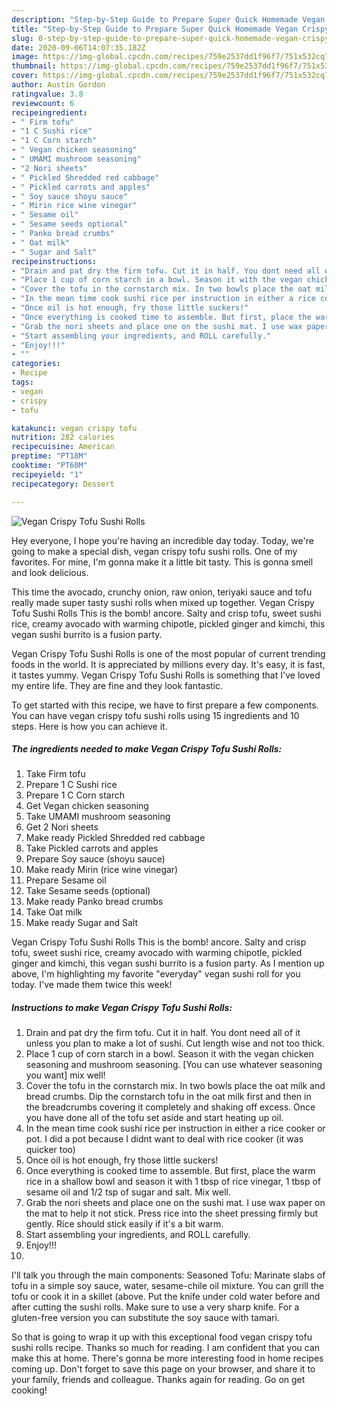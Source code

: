 ```yaml
---
description: "Step-by-Step Guide to Prepare Super Quick Homemade Vegan Crispy Tofu Sushi Rolls"
title: "Step-by-Step Guide to Prepare Super Quick Homemade Vegan Crispy Tofu Sushi Rolls"
slug: 0-step-by-step-guide-to-prepare-super-quick-homemade-vegan-crispy-tofu-sushi-rolls
date: 2020-09-06T14:07:35.182Z
image: https://img-global.cpcdn.com/recipes/759e2537dd1f96f7/751x532cq70/vegan-crispy-tofu-sushi-rolls-recipe-main-photo.jpg
thumbnail: https://img-global.cpcdn.com/recipes/759e2537dd1f96f7/751x532cq70/vegan-crispy-tofu-sushi-rolls-recipe-main-photo.jpg
cover: https://img-global.cpcdn.com/recipes/759e2537dd1f96f7/751x532cq70/vegan-crispy-tofu-sushi-rolls-recipe-main-photo.jpg
author: Austin Gordon
ratingvalue: 3.8
reviewcount: 6
recipeingredient:
- " Firm tofu"
- "1 C Sushi rice"
- "1 C Corn starch"
- " Vegan chicken seasoning"
- " UMAMI mushroom seasoning"
- "2 Nori sheets"
- " Pickled Shredded red cabbage"
- " Pickled carrots and apples"
- " Soy sauce shoyu sauce"
- " Mirin rice wine vinegar"
- " Sesame oil"
- " Sesame seeds optional"
- " Panko bread crumbs"
- " Oat milk"
- " Sugar and Salt"
recipeinstructions:
- "Drain and pat dry the firm tofu. Cut it in half. You dont need all of it unless you plan to make a lot of sushi. Cut length wise and not too thick."
- "Place 1 cup of corn starch in a bowl. Season it with the vegan chicken seasoning and mushroom seasoning. [You can use whatever seasoning you want] mix well!"
- "Cover the tofu in the cornstarch mix. In two bowls place the oat milk and bread crumbs. Dip the cornstarch tofu in the oat milk first and then in the breadcrumbs covering it completely and shaking off excess. Once you have done all of the tofu set aside and start heating up oil."
- "In the mean time cook sushi rice per instruction in either a rice cooker or pot. I did a pot because I didnt want to deal with rice cooker (it was quicker too)"
- "Once oil is hot enough, fry those little suckers!"
- "Once everything is cooked time to assemble. But first, place the warm rice in a shallow bowl and season it with 1 tbsp of rice vinegar, 1 tbsp of sesame oil and 1/2 tsp of sugar and salt. Mix well."
- "Grab the nori sheets and place one on the sushi mat. I use wax paper on the mat to help it not stick. Press rice into the sheet pressing firmly but gently. Rice should stick easily if it&#39;s a bit warm."
- "Start assembling your ingredients, and ROLL carefully."
- "Enjoy!!!"
- ""
categories:
- Recipe
tags:
- vegan
- crispy
- tofu

katakunci: vegan crispy tofu 
nutrition: 282 calories
recipecuisine: American
preptime: "PT18M"
cooktime: "PT60M"
recipeyield: "1"
recipecategory: Dessert

---
```



![Vegan Crispy Tofu Sushi Rolls](https://img-global.cpcdn.com/recipes/759e2537dd1f96f7/751x532cq70/vegan-crispy-tofu-sushi-rolls-recipe-main-photo.jpg)

Hey everyone, I hope you're having an incredible day today. Today, we're going to make a special dish, vegan crispy tofu sushi rolls. One of my favorites. For mine, I'm gonna make it a little bit tasty. This is gonna smell and look delicious.

This time the avocado, crunchy onion, raw onion, teriyaki sauce and tofu really made super tasty sushi rolls when mixed up together. Vegan Crispy Tofu Sushi Rolls This is the bomb! ancore. Salty and crisp tofu, sweet sushi rice, creamy avocado with warming chipotle, pickled ginger and kimchi, this vegan sushi burrito is a fusion party.

Vegan Crispy Tofu Sushi Rolls is one of the most popular of current trending foods in the world. It is appreciated by millions every day. It's easy, it is fast, it tastes yummy. Vegan Crispy Tofu Sushi Rolls is something that I've loved my entire life. They are fine and they look fantastic.


To get started with this recipe, we have to first prepare a few components. You can have vegan crispy tofu sushi rolls using 15 ingredients and 10 steps. Here is how you can achieve it.

##### The ingredients needed to make Vegan Crispy Tofu Sushi Rolls:

1. Take  Firm tofu
1. Prepare 1 C Sushi rice
1. Prepare 1 C Corn starch
1. Get  Vegan chicken seasoning
1. Take  UMAMI mushroom seasoning
1. Get 2 Nori sheets
1. Make ready  Pickled Shredded red cabbage
1. Take  Pickled carrots and apples
1. Prepare  Soy sauce (shoyu sauce)
1. Make ready  Mirin (rice wine vinegar)
1. Prepare  Sesame oil
1. Take  Sesame seeds (optional)
1. Make ready  Panko bread crumbs
1. Take  Oat milk
1. Make ready  Sugar and Salt


Vegan Crispy Tofu Sushi Rolls This is the bomb! ancore. Salty and crisp tofu, sweet sushi rice, creamy avocado with warming chipotle, pickled ginger and kimchi, this vegan sushi burrito is a fusion party. As I mention up above, I&#39;m highlighting my favorite &#34;everyday&#34; vegan sushi roll for you today. I&#39;ve made them twice this week! 

##### Instructions to make Vegan Crispy Tofu Sushi Rolls:

1. Drain and pat dry the firm tofu. Cut it in half. You dont need all of it unless you plan to make a lot of sushi. Cut length wise and not too thick.
1. Place 1 cup of corn starch in a bowl. Season it with the vegan chicken seasoning and mushroom seasoning. [You can use whatever seasoning you want] mix well!
1. Cover the tofu in the cornstarch mix. In two bowls place the oat milk and bread crumbs. Dip the cornstarch tofu in the oat milk first and then in the breadcrumbs covering it completely and shaking off excess. Once you have done all of the tofu set aside and start heating up oil.
1. In the mean time cook sushi rice per instruction in either a rice cooker or pot. I did a pot because I didnt want to deal with rice cooker (it was quicker too)
1. Once oil is hot enough, fry those little suckers!
1. Once everything is cooked time to assemble. But first, place the warm rice in a shallow bowl and season it with 1 tbsp of rice vinegar, 1 tbsp of sesame oil and 1/2 tsp of sugar and salt. Mix well.
1. Grab the nori sheets and place one on the sushi mat. I use wax paper on the mat to help it not stick. Press rice into the sheet pressing firmly but gently. Rice should stick easily if it&#39;s a bit warm.
1. Start assembling your ingredients, and ROLL carefully.
1. Enjoy!!!
1. 


I&#39;ll talk you through the main components: Seasoned Tofu: Marinate slabs of tofu in a simple soy sauce, water, sesame-chile oil mixture. You can grill the tofu or cook it in a skillet (above. Put the knife under cold water before and after cutting the sushi rolls. Make sure to use a very sharp knife. For a gluten-free version you can substitute the soy sauce with tamari. 

So that is going to wrap it up with this exceptional food vegan crispy tofu sushi rolls recipe. Thanks so much for reading. I am confident that you can make this at home. There's gonna be more interesting food in home recipes coming up. Don't forget to save this page on your browser, and share it to your family, friends and colleague. Thanks again for reading. Go on get cooking!
